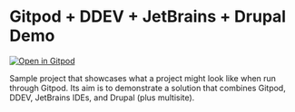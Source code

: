 # Gitpod + DDEV + JetBrains + Drupal Demo

[![Open in Gitpod](https://gitpod.io/button/open-in-gitpod.svg)](https://gitpod.io/#https://github.com/digitalpolygon/gitpod-ddev-demo)

Sample project that showcases what a project might look like when run through Gitpod. Its aim is to demonstrate a
solution that combines Gitpod, DDEV, JetBrains IDEs, and Drupal (plus multisite).
